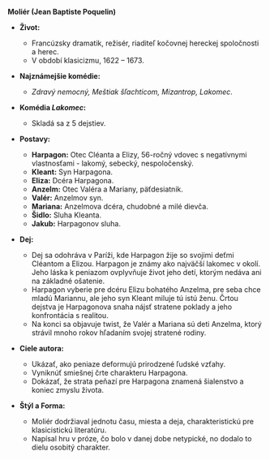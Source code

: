 **Moliér (Jean Baptiste Poquelin)**

- **Život:**
  - Francúzsky dramatik, režisér, riaditeľ kočovnej hereckej spoločnosti a herec.
  - V období klasicizmu, 1622 – 1673.
  
- **Najznámejšie komédie:**
  - *Zdravý nemocný, Meštiak šľachticom, Mizantrop, Lakomec*.

- **Komédia *Lakomec*:**
  - Skladá sa z 5 dejstiev.
  
- **Postavy:**
  - **Harpagon:** Otec Cléanta a Elizy, 56-ročný vdovec s negatívnymi vlastnosťami - lakomý, sebecký, nespoločenský.
  - **Kleant:** Syn Harpagona.
  - **Eliza:** Dcéra Harpagona.
  - **Anzelm:** Otec Valéra a Mariany, päťdesiatnik.
  - **Valér:** Anzelmov syn.
  - **Mariana:** Anzelmova dcéra, chudobné a milé dievča.
  - **Šidlo:** Sluha Kleanta.
  - **Jakub:** Harpagonov sluha.

- **Dej:**
  - Dej sa odohráva v Paríži, kde Harpagon žije so svojimi deťmi Cléantom a Elizou. Harpagon je známy ako najväčší lakomec v okolí. Jeho láska k peniazom ovplyvňuje život jeho detí, ktorým nedáva ani na základné ošatenie.
  - Harpagon vyberie pre dcéru Elizu bohatého Anzelma, pre seba chce mladú Mariannu, ale jeho syn Kleant miluje tú istú ženu. Črtou dejstva je Harpagonova snaha nájsť stratene poklady a jeho konfrontácia s realitou.
  - Na konci sa objavuje twist, že Valér a Mariana sú deti Anzelma, ktorý strávil mnoho rokov hľadaním svojej stratené rodiny.

- **Ciele autora:**
  - Ukázať, ako peniaze deformujú prirodzené ľudské vzťahy.
  - Vyniknúť smiešnej črte charakteru Harpagona.
  - Dokázať, že strata peňazí pre Harpagona znamená šialenstvo a koniec zmyslu života.
  
- **Štýl a Forma:**
  - Moliér dodržiaval jednotu času, miesta a deja, charakteristickú pre klasicistickú literatúru.
  - Napísal hru v próze, čo bolo v danej dobe netypické, no dodalo to dielu osobitý charakter.